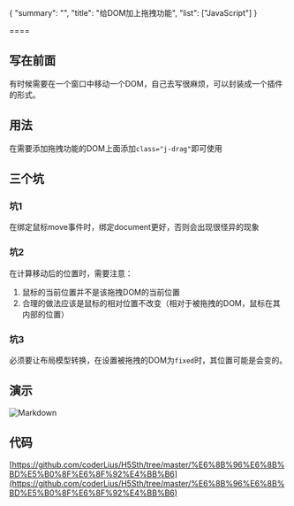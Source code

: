 
{
    "summary": "",
    "title": "给DOM加上拖拽功能",
    "list": ["JavaScript"]
}

====

## 写在前面
有时候需要在一个窗口中移动一个DOM，自己去写很麻烦，可以封装成一个插件的形式。

## 用法
在需要添加拖拽功能的DOM上面添加`class="j-drag"`即可使用

## 三个坑
### 坑1
在绑定鼠标move事件时，绑定document更好，否则会出现很怪异的现象

### 坑2
在计算移动后的位置时，需要注意：
1. 鼠标的当前位置并不是该拖拽DOM的当前位置
2. 合理的做法应该是鼠标的相对位置不改变（相对于被拖拽的DOM，鼠标在其内部的位置）

### 坑3
必须要让布局模型转换，在设置被拖拽的DOM为`fixed`时，其位置可能是会变的。


## 演示
![Markdown](http://i2.muimg.com/593460/d1be32aa508a340b.gif)

## 代码
[https://github.com/coderLius/H5Sth/tree/master/%E6%8B%96%E6%8B%BD%E5%B0%8F%E6%8F%92%E4%BB%B6](https://github.com/coderLius/H5Sth/tree/master/%E6%8B%96%E6%8B%BD%E5%B0%8F%E6%8F%92%E4%BB%B6)
